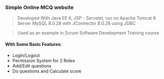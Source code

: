 ### Simple Online MCQ website

> Developed With Java EE 6, JSP - Servelet, run on Apache Tomcat 8 Server
> MySQL 8.0.28 with JConnector 8.0.28 using JDBC

> Used as an example in Scrum Software Development Training course

#### With Some Basic Features:
- Login/Logout
- Permission System for 2 Roles
- Add/Edit questions
- Do questions and Calculate score
